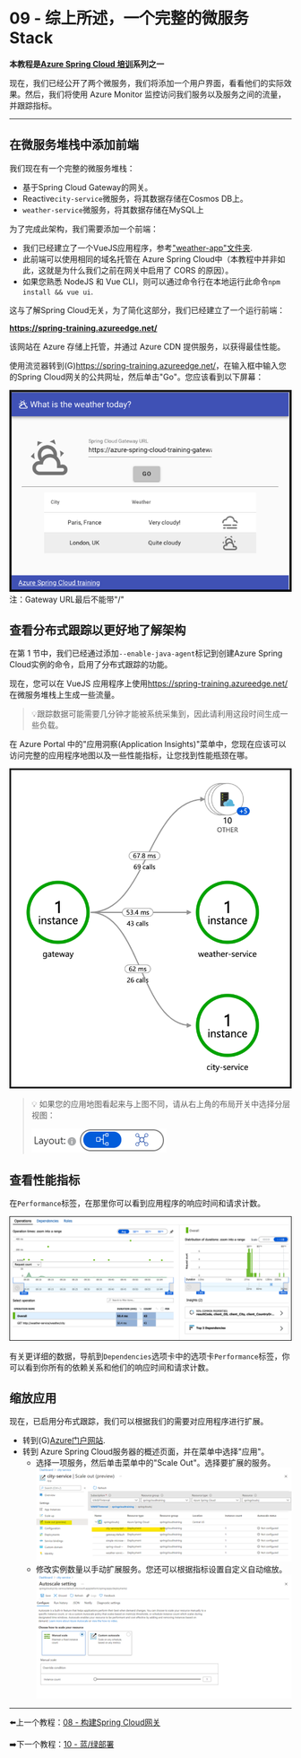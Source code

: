 # 09 - 综上所述，一个完整的微服务Stack

**本教程是[Azure Spring Cloud 培训](../README.md)系列之一**


现在，我们已经公开了两个微服务，我们将添加一个用户界面，看看他们的实际效果。然后，我们将使用 Azure Monitor 监控访问我们服务以及服务之间的流量，并跟踪指标。

---

## 在微服务堆栈中添加前端

我们现在有一个完整的微服务堆栈：

-   基于Spring Cloud Gateway的网关。
-   Reactive`city-service`微服务，将其数据存储在Cosmos DB上。
-   `weather-service`微服务，将其数据存储在MySQL上

为了完成此架构，我们需要添加一个前端：

-   我们已经建立了一个VueJS应用程序，参考["weather-app"文件夹](weather-app/).
-   此前端可以使用相同的域名托管在 Azure Spring Cloud中（本教程中并非如此，这就是为什么我们之前在网关中启用了 CORS 的原因）。
-   如果您熟悉 NodeJS 和 Vue CLI，则可以通过命令行在本地运行此命令`npm install && vue ui`.

这与了解Spring Cloud无关，为了简化这部分，我们已经建立了一个运行前端：

**<https://spring-training.azureedge.net/>**

该网站在 Azure 存储上托管，并通过 Azure CDN 提供服务，以获得最佳性能。

使用流览器转到(G)<https://spring-training.azureedge.net/>，在输入框中输入您的Spring Cloud网关的公共网址，然后单击"Go"。您应该看到以下屏幕：

![VueJS front-end](media/01-vuejs-frontend.png)
注：Gateway URL最后不能带"/"

## 查看分布式跟踪以更好地了解架构

在第 1 节中，我们已经通过添加`--enable-java-agent`标记到创建Azure Spring Cloud实例的命令，启用了分布式跟踪的功能。

现在，您可以在 VueJS 应用程序上使用<https://spring-training.azureedge.net/>在微服务堆栈上生成一些流量。

> 💡跟踪数据可能需要几分钟才能被系统采集到，因此请利用这段时间生成一些负载。

在 Azure Portal 中的"应用洞察(Application Insights)"菜单中，您现在应该可以访问完整的应用程序地图以及一些性能指标，让您找到性能瓶颈在哪。

![Distributed tracing](media/02-distributed-tracing.png)

> 💡 如果您的应用地图看起来与上图不同，请从右上角的布局开关中选择分层视图：
>
> ![layout switch](media/05-layout-switch.png)

## 查看性能指标

在`Performance`标签，在那里你可以看到应用程序的响应时间和请求计数。

![Trace detail](media/03-trace-detail.png)

有关更详细的数据，导航到`Dependencies`选项卡中的选项卡`Performance`标签，你可以看到你所有的依赖关系和他们的响应时间和请求计数。

## 缩放应用

现在，已启用分布式跟踪，我们可以根据我们的需要对应用程序进行扩展。

-   转到(G)[Azure门户网站](https://portal.azure.com/).
-   转到 Azure Spring Cloud服务器的概述页面，并在菜单中选择"应用"。
    -   选择一项服务，然后单击菜单中的"Scale Out"。选择要扩展的服务。  
        ![Application scaling](media/04-scale-out.png)
    -   修改实例数量以手动扩展服务。您还可以根据指标设置自定义自动缩放。
        ![Application scaling](media/04b-auto-scaling.png)

---

⬅️上一个教程：[08 - 构建Spring Cloud网关](../08-build-a-spring-cloud-gateway/README.md)

➡️下一个教程：[10 - 蓝/绿部署](../10-blue-green-deployment/README.md)
